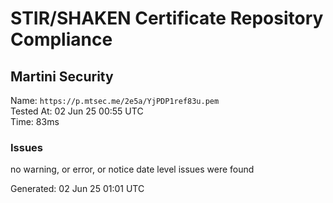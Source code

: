# STIR/SHAKEN Certificate Repository Compliance

## Martini Security

Name: `https://p.mtsec.me/2e5a/YjPDP1ref83u.pem`\
Tested At: 02 Jun 25 00:55 UTC\
Time: 83ms

### Issues

no warning, or error, or notice date level issues were found

Generated: 02 Jun 25 01:01 UTC